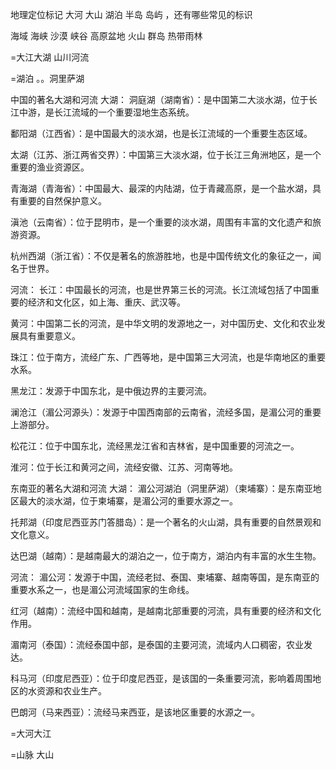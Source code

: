 

地理定位标记  大河 大山 湖泊 半岛 岛屿 ，还有哪些常见的标识

海域 海峡  沙漠 峡谷  高原盆地 火山 群岛 热带雨林

=大江大湖 山川河流



=湖泊
。。洞里萨湖

中国的著名大湖和河流
大湖：
洞庭湖（湖南省）：是中国第二大淡水湖，位于长江中游，是长江流域的一个重要湿地生态系统。

鄱阳湖（江西省）：是中国最大的淡水湖，也是长江流域的一个重要生态区域。

太湖（江苏、浙江两省交界）：中国第三大淡水湖，位于长江三角洲地区，是一个重要的渔业资源区。

青海湖（青海省）：中国最大、最深的内陆湖，位于青藏高原，是一个盐水湖，具有重要的自然保护意义。

滇池（云南省）：位于昆明市，是一个重要的淡水湖，周围有丰富的文化遗产和旅游资源。

杭州西湖（浙江省）：不仅是著名的旅游胜地，也是中国传统文化的象征之一，闻名于世界。

河流：
长江：中国最长的河流，也是世界第三长的河流。长江流域包括了中国重要的经济和文化区，如上海、重庆、武汉等。

黄河：中国第二长的河流，是中华文明的发源地之一，对中国历史、文化和农业发展具有重要意义。

珠江：位于南方，流经广东、广西等地，是中国第三大河流，也是华南地区的重要水系。

黑龙江：发源于中国东北，是中俄边界的主要河流。

澜沧江（湄公河源头）：发源于中国西南部的云南省，流经多国，是湄公河的重要上游部分。

松花江：位于中国东北，流经黑龙江省和吉林省，是中国重要的河流之一。

淮河：位于长江和黄河之间，流经安徽、江苏、河南等地。

东南亚的著名大湖和河流
大湖：
湄公河湖泊（洞里萨湖）（柬埔寨）：是东南亚地区最大的淡水湖，位于柬埔寨，是湄公河的重要水源之一。

托邦湖（印度尼西亚苏门答腊岛）：是一个著名的火山湖，具有重要的自然景观和文化意义。

达巴湖（越南）：是越南最大的湖泊之一，位于南方，湖泊内有丰富的水生生物。

河流：
湄公河：发源于中国，流经老挝、泰国、柬埔寨、越南等国，是东南亚的重要水系之一，也是湄公河流域国家的生命线。

红河（越南）：流经中国和越南，是越南北部重要的河流，具有重要的经济和文化作用。

湄南河（泰国）：流经泰国中部，是泰国的主要河流，流域内人口稠密，农业发达。

科马河（印度尼西亚）：位于印度尼西亚，是该国的一条重要河流，影响着周围地区的水资源和农业生产。

巴朗河（马来西亚）：流经马来西亚，是该地区重要的水源之一。

=大河大江

=山脉 大山

